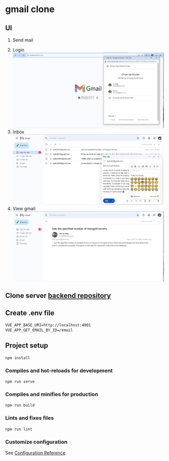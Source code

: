 # gmail clone

## UI
1. Send mail
<!-- [video.webm](https://github.com/DiepVanTy-2409/gmail-clone-client/assets/130414836/fb73e76f-4a29-4817-ab34-4eb156a2ec5f) -->
2. Login
![login screen](./_media/login.png?raw=true)
3. Inbox
![inbox screen](./_media/inbox.png?raw=true)
4.  View gmail
![view gmail](./_media/detail.png?raw=true)

## Clone server [backend repository](https://github.com/DiepVanTy-2409/gmail-clone-server)

## Create .env file
```
VUE_APP_BASE_URI=http://localhost:4001
VUE_APP_GET_EMAIL_BY_ID=/email
```
## Project setup
```
npm install
```


### Compiles and hot-reloads for development
```
npm run serve
```

### Compiles and minifies for production
```
npm run build
```

### Lints and fixes files
```
npm run lint
```

### Customize configuration
See [Configuration Reference](https://cli.vuejs.org/config/).
